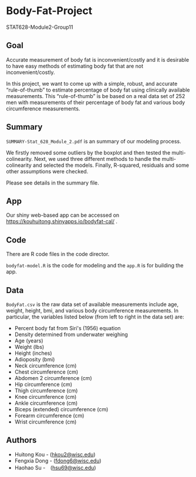 # Body-Fat-Project
STAT628-Module2-Group11
## Goal
Accurate measurement of body fat is inconvenient/costly and it is desirable to have easy methods of estimating body fat that are not inconvenient/costly. 

In this project, we want to come up with a simple, robust, and accurate “rule-of-thumb” to estimate percentage of body fat using clinically available measurements. This “rule-of-thumb” is be based on a real data set of 252 men with measurements of their percentage of body fat and various body circumference measurements.

## Summary
`SUMMARY-Stat_628_Module_2.pdf` is an summary of our modeling process.

We firstly removed some outliers by the boxplot and then tested the multi-colinearity. Next, we used three different methods to handle the multi-colinearity and selected the models. Finally, R-squared, residuals and some other assumptions were checked.

Please see details in the summary file.

## App

Our shiny web-based app can be accessed on https://kouhuitong.shinyapps.io/bodyfat-cal/ .

## Code
There are R code files in the code director. 

`bodyfat-model.R` is the code for modeling and the `app.R` is for building the app.

## Data
`BodyFat.csv` is the raw data set of available measurements include age, weight, height, bmi, and various body circumference measurements. In particular, the variables listed below (from left to right in the data set) are:

- Percent body fat from Siri's (1956) equation
- Density determined from underwater weighing
- Age (years)
- Weight (lbs)
- Height (inches)
- Adioposity (bmi)
- Neck circumference (cm)
- Chest circumference (cm)
- Abdomen 2 circumference (cm)
- Hip circumference (cm)
- Thigh circumference (cm)
- Knee circumference (cm)
- Ankle circumference (cm)
- Biceps (extended) circumference (cm)
- Forearm circumference (cm)
- Wrist circumference (cm)


## Authors
- Huitong Kou - (hkou2@wisc.edu)
- Fengxia Dong - (fdong6@wisc.edu)
- Haohao Su -　(hsu69@wisc.edu)
